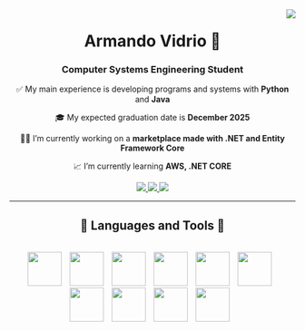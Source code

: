 <img align="right" src="https://visitor-badge.laobi.icu/badge?page_id=Ducho.Ducho" />
<div align="center">
    <h1>Armando Vidrio 👀</h1>
    <h3>Computer Systems Engineering Student</h3>
</div>

<div align="center">
    <p>✅ My main experience is developing programs and systems with <strong>Python</strong> and <strong>Java</strong></p>
    <p>🎓 My expected graduation date is <strong>December 2025</strong></p>
    <p>👨‍💻 I’m currently working on a <strong>marketplace made with .NET and Entity Framework Core</strong></p>
    <p>📈 I’m currently learning <strong>AWS, .NET CORE</strong></p>

</div>

<div align="center">
    <a href="https://www.linkedin.com/in/armando-vidrio-9b008725b/"> 
    <img src="https://img.shields.io/badge/LinkedIn-0077B5?style=for-the-badge&logo=linkedin&logoColor=white" target="_blank" />
    </a>
    <a href="https://www.youtube.com/watch?v=er0EjyCEZRA"> 
    <img src="https://img.shields.io/badge/Portfolio-FF5722?style=for-the-badge&logo=todoist&logoColor=white" target="_blank" /> <!-- sqlite, safari, google-chrome are other good icon options -->
    </a>
    <a href="mailto:avidrio39@gmail.com"> 
    <img src="https://img.shields.io/badge/Gmail-333333?style=for-the-badge&logo=gmail&logoColor=red" />
    </a>

</div>

---

<h2 align="center">🔨 Languages and Tools 🔨</h2>
<br/>
<div align="center">
    <img width="60px" style="padding-right:10px" src="https://cdn.jsdelivr.net/gh/devicons/devicon@latest/icons/python/python-original.svg" />
    <img width="60px" style="padding-right:10px" src="https://cdn.jsdelivr.net/gh/devicons/devicon@latest/icons/java/java-original.svg" />
    <img width="60px" style="padding-right:10px" src="https://cdn.jsdelivr.net/gh/devicons/devicon@latest/icons/csharp/csharp-original.svg" />
    <img width="60px" style="padding-right:10px" src="https://cdn.jsdelivr.net/gh/devicons/devicon@latest/icons/dotnetcore/dotnetcore-original.svg" />
    <img width="60px" style="padding-right:10px" src="https://cdn.jsdelivr.net/gh/devicons/devicon@latest/icons/html5/html5-original.svg" />
    <img width="60px" style="padding-right:10px" src="https://cdn.jsdelivr.net/gh/devicons/devicon@latest/icons/css3/css3-original.svg" />
    <img width="60px" style="padding-right:10px" src="https://cdn.jsdelivr.net/gh/devicons/devicon@latest/icons/javascript/javascript-original.svg" />
    <img width="60px" style="padding-right:10px" src="https://cdn.jsdelivr.net/gh/devicons/devicon@latest/icons/docker/docker-original.svg" />
    <img width="60px" style="padding-right:10px" src="https://cdn.jsdelivr.net/gh/devicons/devicon@latest/icons/linux/linux-original.svg" />
    <img width="60px" style="padding-right:10px" src="https://cdn.jsdelivr.net/gh/devicons/devicon@latest/icons/git/git-original.svg" />  
</div>
